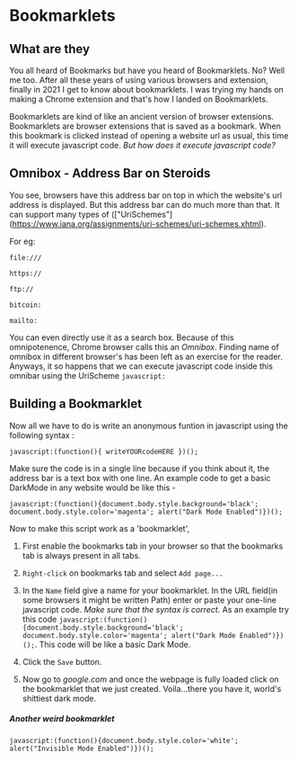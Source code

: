 # Bookmarklets

## What are they
You all heard of Bookmarks but have you heard of Bookmarklets. No? Well me too. After all these years of using various browsers and extension, finally in 2021 I get to know about bookmarklets. I was trying my hands on making a Chrome extension and that's how I landed on Bookmarklets.


Bookmarklets are kind of like an ancient version of browser extensions. Bookmarklets are browser extensions that is saved as a bookmark. When this bookmark is clicked instead of opening a website url as usual, this time it will execute javascript code. *But how does it execute javascript code?*


## Omnibox - Address Bar on Steroids
You see, browsers have this address bar on top in which the website's url address is displayed. But this address bar can do much more than that. It can support many types of (\["UriSchemes"](https://www.iana.org/assignments/uri-schemes/uri-schemes.xhtml).

For eg:
```
file:///

https://

ftp://

bitcoin:

mailto:
```

You can even directly use it as a search box. Because of this omnipotenence, Chrome browser calls this an *Omnibox*. Finding name of omnibox in different browser's has been left as an exercise for the reader. Anyways, it so happens that we can execute javascript code inside this omnibar using the UriScheme `javascript:`

## Building a Bookmarklet
Now all we have to do is write an anonymous funtion in javascript using the following syntax :


`javascript:(function(){ writeYOURcodeHERE })();`


Make sure the code is in a single line because if you think about it, the address bar is a text box with one line. An example code to get a basic DarkMode in any website would be like this - 


`javascript:(function(){document.body.style.background='black'; document.body.style.color='magenta'; alert("Dark Mode Enabled")})();`


Now to make this script work as a 'bookmarklet',


1. First enable the bookmarks tab in your browser so that the bookmarks tab is always present in all tabs.


2. `Right-click` on bookmarks tab and select `Add page...`


3. In the `Name` field give a name for your bookmarklet. In the URL field(in some browsers it might be written Path) enter or paste your one-line javascript code. *Make sure that the syntax is correct*. As an example try this code `javascript:(function(){document.body.style.background='black'; document.body.style.color='magenta'; alert("Dark Mode Enabled")})();`. This code will be like a basic Dark Mode.


4. Click the `Save` button.


5. Now go to *google.com* and once the webpage is fully loaded click on the bookmarklet that we just created. Voila...there you have it, world's shittiest dark mode.


##### Another weird bookmarklet
`javascript:(function(){document.body.style.color='white'; alert("Invisible Mode Enabled")})();`
